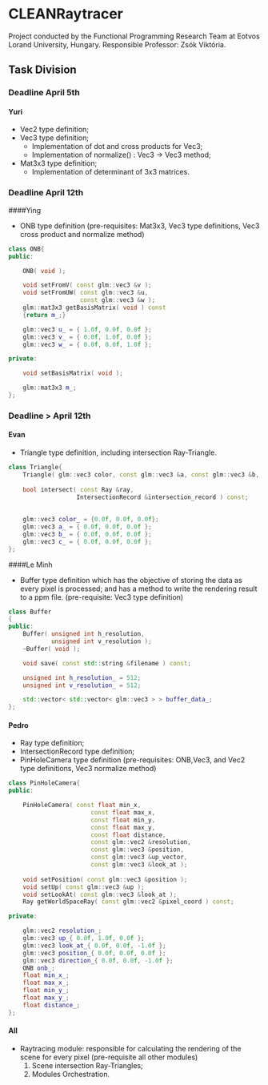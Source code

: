 # CLEANRaytracer

Project conducted by the Functional Programming Research Team at Eotvos Lorand University, Hungary. Responsible Professor: Zsók Viktória.

## Task Division

### Deadline April 5th
#### Yuri
* Vec2 type definition;
* Vec3 type definition;
    * Implementation of dot and cross products for Vec3;
    * Implementation of normalize() : Vec3 -> Vec3 method;
* Mat3x3 type definition;
    * Implementation of determinant of 3x3 matrices.

### Deadline April 12th
####Ying
* ONB type definition (pre-requisites: Mat3x3, Vec3 type definitions, Vec3 cross product and normalize method)

```c++
class ONB{
public:

    ONB( void );

    void setFromV( const glm::vec3 &v );
    void setFromUW( const glm::vec3 &u,
                    const glm::vec3 &w );
    glm::mat3x3 getBasisMatrix( void ) const
    {return m_;}

    glm::vec3 u_ = { 1.0f, 0.0f, 0.0f };
    glm::vec3 v_ = { 0.0f, 1.0f, 0.0f };
    glm::vec3 w_ = { 0.0f, 0.0f, 1.0f };

private:

    void setBasisMatrix( void );

    glm::mat3x3 m_;
};
```

### Deadline > April 12th
#### Evan
* Triangle type definition, including intersection Ray-Triangle.
```c++
class Triangle{
    Triangle( glm::vec3 color, const glm::vec3 &a, const glm::vec3 &b, const glm::vec3 &c);
    
    bool intersect( const Ray &ray,
                   IntersectionRecord &intersection_record ) const;
    
    
    glm::vec3 color_ = {0.0f, 0.0f, 0.0f};
    glm::vec3 a_ = { 0.0f, 0.0f, 0.0f };
    glm::vec3 b_ = { 0.0f, 0.0f, 0.0f };
    glm::vec3 c_ = { 0.0f, 0.0f, 0.0f };
};
```

####Le Minh
* Buffer type definition which has the objective of storing the data as every pixel is processed; and has a method to write the rendering result to a ppm file. (pre-requisite: Vec3 type definition)
```c++
class Buffer
{
public:
    Buffer( unsigned int h_resolution,
            unsigned int v_resolution );
    ~Buffer( void );

    void save( const std::string &filename ) const;

    unsigned int h_resolution_ = 512;
    unsigned int v_resolution_ = 512;

    std::vector< std::vector< glm::vec3 > > buffer_data_;
};
```

#### Pedro
* Ray type definition;
* IntersectionRecord type definition;
* PinHoleCamera type definition (pre-requisites: ONB,Vec3, and Vec2 type definitions, Vec3 normalize method)
```c++
class PinHoleCamera{
public:

    PinHoleCamera( const float min_x,
                       const float max_x,
                       const float min_y,
                       const float max_y,
                       const float distance,
                       const glm::vec2 &resolution,
                       const glm::vec3 &position,
                       const glm::vec3 &up_vector,
                       const glm::vec3 &look_at );
    
    void setPosition( const glm::vec3 &position );
    void setUp( const glm::vec3 &up );
    void setLookAt( const glm::vec3 &look_at );
    Ray getWorldSpaceRay( const glm::vec2 &pixel_coord ) const;

private:

    glm::vec2 resolution_;
    glm::vec3 up_{ 0.0f, 1.0f, 0.0f };
    glm::vec3 look_at_{ 0.0f, 0.0f, -1.0f };
    glm::vec3 position_{ 0.0f, 0.0f, 0.0f };
    glm::vec3 direction_{ 0.0f, 0.0f, -1.0f };
    ONB onb_;
    float min_x_;
    float max_x_;  
    float min_y_;
    float max_y_;
    float distance_;
};
```

#### All
* Raytracing module: responsible for calculating the rendering of the scene for every pixel (pre-requisite all other modules)
    1. Scene intersection Ray-Triangles;
    1. Modules Orchestration.